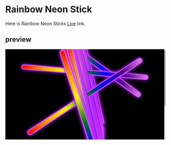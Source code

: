 # Rainbow Neon Stick
Here is Rainbow Neon Sticks [Live](https://rainbowneonsticks.netlify.app/) link.
## preview
![preview](./image/image.png)

